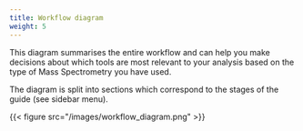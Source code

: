 ```yaml
---
title: Workflow diagram
weight: 5
---
```

This diagram summarises the entire workflow and can help you make decisions about which tools are most relevant to your analysis based on the type of Mass Spectrometry you have used.

The diagram is split into sections which correspond to the stages of the guide (see sidebar menu).

{{< figure src="/images/workflow_diagram.png" >}}
